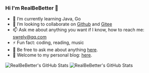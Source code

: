 <!-- ### Hi there 👋 -->
<!--
**RealBeBetter/RealBeBetter** is a ✨ _special_ ✨ repository because its `README.md` (this file) appears on your GitHub profile.

Here are some ideas to get you started:

-->
### Hi I'm RealBeBetter 👋
- 🌱 I’m currently learning Java, Go
- 👯 I’m looking to collaborate on [Github](https://github.com/RealBeBetter) and [Gitee](https://gitee.com/realBeBetter)
- 📫 Ask me about anything you want if I know, how to reach me: swrely@qq.com
- ⚡ Fun fact: coding, reading, music
- 💬 Be free to ask me about anything [here](https://github.com/RealBeBetter/RealBeBetter/issues).
- 💬 Welcome to my personal blog: [here](https://realbebetter.github.io/docs/about/contact-me.html).

<img align="center" alt="RealBeBetter's GitHub Stats" src="https://github-readme-stats-andreynav-andreynav.vercel.app/api?username=RealBeBetter&layout=compact&show_icons=true&hide=stars,contribs&theme=aura&count_private=true&include_all_commits=true&bg_color=00000000&border_color=444c56&title_color=adbac7&text_color=768390&icon_color=39d353&hide_rank=true&card_width=400" />

<img align="center" alt="RealBeBetter's GitHub Stats" src="https://github-readme-streak-stats.herokuapp.com/?user=RealBeBetter&layout=compact&show_icons=true&hide=stars,contribs&theme=aura&count_private=true&include_all_commits=true&bg_color=00000000&border_color=444c56&title_color=adbac7&text_color=768390&icon_color=39d353&hide_rank=true&card_width=400" />

